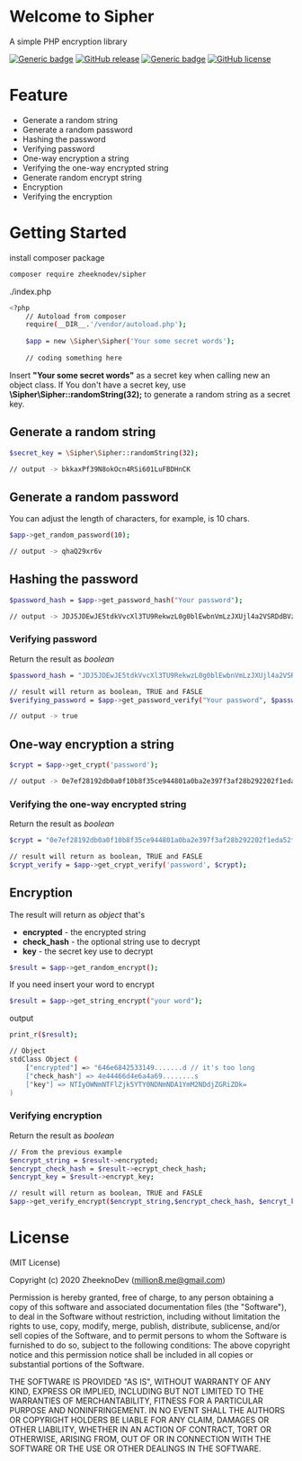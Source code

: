 # Welcome to Sipher
A simple PHP encryption library

[![Generic badge](https://img.shields.io/badge/php-7.x-green.svg)]() [![GitHub release](https://img.shields.io/github/release/ZheeknoDev/Sipher.svg)](https://GitHub.com/ZheeknoDev/Sipher/tags/) [![Generic badge](https://img.shields.io/badge/package-sipher-orange.svg)](https://packagist.org/packages/zheeknodev/sipher) [![GitHub license](https://img.shields.io/github/license/ZheeknoDev/ASPRA)](https://github.com/ZheeknoDev/ASPRA/blob/main/LICENSE)

# Feature
- Generate a random string
- Generate a random password
- Hashing the password
- Verifying password
- One-way encryption a string
- Verifying the one-way encrypted string
- Generate random encrypt string
- Encryption
- Verifying the encryption

# Getting Started
install composer package
```sh
composer require zheeknodev/sipher
```
./index.php
```sh
<?php
    // Autoload from composer
    require(__DIR__.'/vendor/autoload.php');
    
    $app = new \Sipher\Sipher('Your some secret words');
    
    // coding something here
```
Insert **"Your some secret words"** as a secret key when calling new an object class.
If You don't have a secret key, use **\Sipher\Sipher::randomString(32);** to generate a random string as a secret key.

## Generate a random string
```sh
$secret_key = \Sipher\Sipher::randomString(32); 

// output -> bkkaxPf39N8okOcn4RSi601LuFBDHnCK
```

## Generate a random password
You can adjust the length of characters, for example, is 10 chars.
```sh
$app->get_random_password(10);

// output -> qhaQ29xr6v
```

## Hashing the password
```sh
$password_hash = $app->get_password_hash("Your password");

// output -> JDJ5JDEwJE5tdkVvcXl3TU9RekwzL0g0blEwbnVmLzJXUjl4a2VSRDdBVzJBN2JXMkltYVF1UjVHdzRT
```

### Verifying password
Return the result as *boolean*
```sh
$password_hash = "JDJ5JDEwJE5tdkVvcXl3TU9RekwzL0g0blEwbnVmLzJXUjl4a2VSRDdBVzJBN2JXMkltYVF1UjVHdzRT";

// result will return as boolean, TRUE and FASLE
$verifying_password = $app->get_password_verify("Your password", $password_hash);

// output -> true
```

## One-way encryption a string
```sh
$crypt = $app->get_crypt('password');

// output -> 0e7ef28192db0a0f10b8f35ce944801a0ba2e397f3af28b292202f1eda52f5cb
```

### Verifying the one-way encrypted string
Return the result as *boolean*
```sh
$crypt = "0e7ef28192db0a0f10b8f35ce944801a0ba2e397f3af28b292202f1eda52f5cb";

// result will return as boolean, TRUE and FASLE
$crypt_verify = $app->get_crypt_verify('password', $crypt);
```

## Encryption
The result will return as *object* that's
- **encrypted** - the encrypted string
- **check_hash** - the optional string use to decrypt 
- **key** - the secret key use to decrypt
```sh
$result = $app->get_random_encrypt();
```
If you need insert your word to encrypt
```sh
$result = $app->get_string_encrypt("your word");
```
output
```sh
print_r($result);

// Object
stdClass Object (
	["encrypted"] => "646e6842533149.......d // it's too long
	["check_hash"] => 4e44466d4e6a4a69........s 
	["key"] => NTIyOWNmNTFlZjk5YTY0NDNmNDA1YmM2NDdjZGRiZDk=
)
```
### Verifying encryption
Return the result as *boolean*
```sh
// From the previous example
$encrypt_string = $result->encrypted;
$encrypt_check_hash = $result->ecrypt_check_hash;
$encrypt_key = $result->encrypt_key;

// result will return as boolean, TRUE and FASLE
$app->get_verify_encrypt($encrypt_string,$encrypt_check_hash, $encryt_key); 
```

# License
(MIT License)

Copyright (c) 2020 ZheeknoDev (million8.me@gmail.com)

Permission is hereby granted, free of charge, to any person obtaining a copy of this software and associated documentation files (the "Software"), to deal in the Software without restriction, including without limitation the rights to use, copy, modify, merge, publish, distribute, sublicense, and/or sell copies of the Software, and to permit persons to whom the Software is furnished to do so, subject to the following conditions: The above copyright notice and this permission notice shall be included in all copies or substantial portions of the Software.

THE SOFTWARE IS PROVIDED "AS IS", WITHOUT WARRANTY OF ANY KIND, EXPRESS OR IMPLIED, INCLUDING BUT NOT LIMITED TO THE WARRANTIES OF MERCHANTABILITY, FITNESS FOR A PARTICULAR PURPOSE AND NONINFRINGEMENT. IN NO EVENT SHALL THE AUTHORS OR COPYRIGHT HOLDERS BE LIABLE FOR ANY CLAIM, DAMAGES OR OTHER LIABILITY, WHETHER IN AN ACTION OF CONTRACT, TORT OR OTHERWISE, ARISING FROM, OUT OF OR IN CONNECTION WITH THE SOFTWARE OR THE USE OR OTHER DEALINGS IN THE SOFTWARE.

